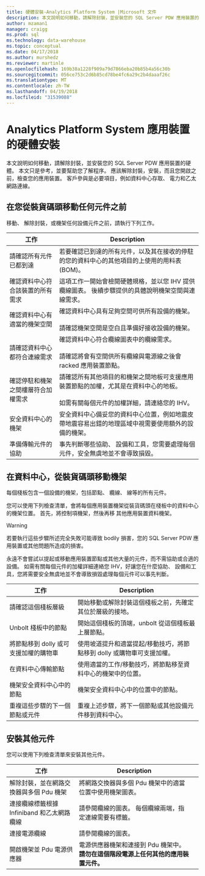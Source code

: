 ```yaml
---
title: 硬體安裝-Analytics Platform System |Microsoft 文件
description: 本文說明如何移動，請解除封裝，並安裝您的 SQL Server PDW 應用裝置的硬體。 本文只是參考，並要幫助您了解程序。 應該解除封裝，安裝，而且您開啟之前，檢查您的應用裝置。 客戶參與是必要項目，例如資料中心存取、 電力和乙太網路連線。
author: mzaman1
manager: craigg
ms.prod: sql
ms.technology: data-warehouse
ms.topic: conceptual
ms.date: 04/17/2018
ms.author: murshedz
ms.reviewer: martinle
ms.openlocfilehash: 169b38a1228f909a79d7866eba20b85b4a56c30b
ms.sourcegitcommit: 056ce753c2d6b85cd78be4fc6a29c2b4daaaf26c
ms.translationtype: MT
ms.contentlocale: zh-TW
ms.lasthandoff: 04/19/2018
ms.locfileid: "31539088"
---
```

# <a name="hardware-installation-for-analytics-platform-system-appliance"></a>Analytics Platform System 應用裝置的硬體安裝
本文說明如何移動，請解除封裝，並安裝您的 SQL Server PDW 應用裝置的硬體。 本文只是參考，並要幫助您了解程序。 應該解除封裝，安裝，而且您開啟之前，檢查您的應用裝置。 客戶參與是必要項目，例如資料中心存取、 電力和乙太網路連線。  
  
## <a name="BeforeMoving"></a>在您從裝貨碼頭移動任何元件之前  
移動、 解除封裝，或機架任何設備元件之前，請執行下列工作。  
  
|工作|Description|  
|--------|---------------|  
|請確認所有元件已都到達|若要確認已到達的所有元件，以及其在接收的停駐的您的資料中心的其他項目的上使用的用料表 (BOM)。|  
|確認資料中心符合該裝置的所有需求|這項工作一開始會檢閱硬體規格，並以您 IHV 提供纜線圖表。 後續步驟提供的具體說明機架空間與連線需求。|  
|確認資料中心有適當的機架空間|確認資料中心具有足夠空間可供所有設備的機架。<br /><br />請確認機架空間是空白且準備好接收設備的機架。|  
|請確認資料中心都符合連線需求|確認資料中心符合纜線圖表中的纜線需求。<br /><br />請確認將會有空間供所有纜線與電源線之後會 racked 應用裝置節點。|  
|確認停駐和機架之間樓層符合加權需求|請確認所有其他項目的和機架之間地板可支援應用裝置節點的加權，尤其是在資料中心的地板。<br /><br />如需有關每個元件的加權詳細，請連絡您的 IHV。|  
|安全資料中心的機架|安全資料中心備妥您的資料中心位置，例如地震皮帶地震容易出錯的地理區域中視需要使用額外的設備的機架。|  
|準備傳輸元件的協助|事先判斷哪些協助、 設備和工具，您需要處理每個元件，安全無虞地並不會導致損毀。|  
  
## <a name="Moving"></a>在資料中心，從裝貨碼頭移動機架  
每個棧板包含一個設備的機架，包括節點、 纜線、 線等的所有元件。  
  
您可以使用下列檢查清單，會將每個應用裝置機架從裝貨碼頭在棧板中的資料中心的機架位置。 首先，將控制項機架，然後再移 其他應用裝置資料機架。  
  
> [!WARNING]  
> 若要執行這些步驟所述完全失敗可能導致 bodily 損害，您的 SQL Server PDW 應用裝置或其他問題所造成的損害。  
>   
> 永遠不會嘗試以提起或移動應用裝置節點或其他大量的元件，而不需協助或合適的設備。 如需有關每個元件的加權詳細連絡您 IHV，好讓您在什麼協助、 設備和工具，您將需要安全無虞地並不會導致損毀處理每個元件可以事先判斷。  
  
|工作|Description|  
|--------|---------------|  
|請確認這個棧板層級|開始移動或解除封裝這個棧板之前，先確定其位於層級的接地。|  
|Unbolt 棧板中的節點|開始這個棧板的頂端，unbolt 從這個棧板最上層節點。|  
|將節點移到 dolly 或可支援加權的購物車|使用坡道提升和適當提起/移動技巧，將節點移到 dolly 或購物車可支援加權。|  
|在資料中心傳輸節點|使用適當的工作/移動技巧，將節點移至資料中心的機架中的位置。|  
|機架安全資料中心中的節點|機架安全資料中心中的位置中的節點。|  
|重複這些步驟的下一個節點或元件|重複上述步驟，將下一個節點或其他設備元件移到資料中心。|  
  
## <a name="AfterMoving"></a>安裝其他元件  
您可以使用下列檢查清單來安裝其他元件。  
  
|工作|Description||  
|--------|---------------|-|  
|解除封裝，並在網路交換器與多個 Pdu 機架|將網路交換器與多個 Pdu 機架中的適當位置中使用機架圖表。||  
|連接纜線標籤根據 Infiniband 和乙太網路纜線|請參閱纜線的圖表。 每個纜線兩端，指定連線需要有標籤。||  
|連接電源纜線|請參閱纜線的圖表。||  
|開啟機架並 Pdu 電源供應器|電源供應器機架和連接到 Pdu 機架中。 **請勿在這個階段電源上任何其他的應用裝置元件。**||  
  
<!-- MISSING LINKS ## See Also  
[Common Metadata Query Examples &#40;SQL Server PDW&#41;](../sqlpdw/common-metadata-query-examples-sql-server-pdw.md)  -->  
  
